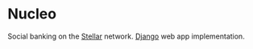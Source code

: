 # Nucleo
Social banking on the [Stellar](https://www.stellar.org) network. [Django](https://www.djangoproject.com/) web app implementation.
